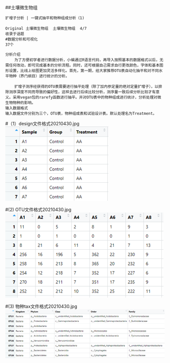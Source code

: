 ##土壤微生物组

```
扩增子分析 | 一键式抽平和物种组成分析（1)

Original 土壤微生物组  土壤微生物组  4/7
收录于话题
#数据分析和可视化
37个

```


```
分析介绍
    为了方便初学者进行数据分析，小编通过R语言代码，再导入按照基本的数据格式以后，无需任何改动，即可完成基本的分析流程。同时，还可根据自己需求自行更改颜色，字体和基本图形设置，比线上绘图更加灵活多样化。首先，第一期，给大家推荐OTU表自动化抽平和对不同水平物种（界门纲目）进行统计的分析。

    扩增子测序经获得的OTU表需要进行抽平处理（除了加内参定量的绝对定量扩增子），以排除测序深度不同而导致的偏好性，这样去进行后续比较分析，测序量一致后续分析比较才有意义。采用vegan包的rarefy函数进行抽平。并对OTU表中的物种组成进行统计，分析处理对微生物物种的影响。
输入数据格式
输入数据文件分别为三个，OTU表，物种组成表和试验设计表。默认处理名为Treatment。

```
#（1）design文件格式20210430.jpg
![imgage](https://github.com/liupfskygre/R-statistics-ecology/blob/main/IMG/design%E6%96%87%E4%BB%B6%E6%A0%BC%E5%BC%8F20210430.jpg)

#(2) OTU文件格式20210430.jpg
![image](https://github.com/liupfskygre/R-statistics-ecology/blob/main/IMG/OTU%E6%96%87%E4%BB%B6%E6%A0%BC%E5%BC%8F20210430.jpg)

#(3) 物种tax文件格式20210430.jpg
![image](https://github.com/liupfskygre/R-statistics-ecology/blob/main/IMG/%E7%89%A9%E7%A7%8Dtax%E6%96%87%E4%BB%B6%E6%A0%BC%E5%BC%8F20210430.jpg)


```


```
